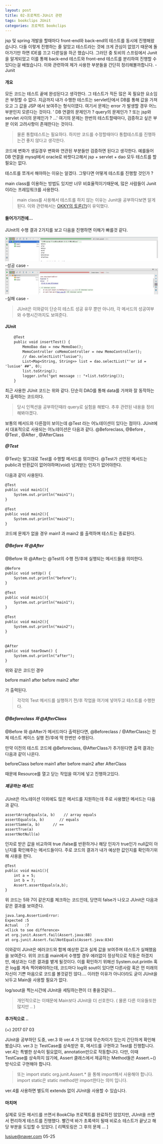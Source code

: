 ```yaml
---
layout: post
title: 02-프로젝트-JUnit 관련
tags: bookclips JUnit
categories: 프로젝트 bookclips
---
```



jsp 및 spring 개발을 할때마다  front-end와 back-end의 테스트를 동시에 진행해왔습니다.      다들 이렇게 진행하는 줄 알았고 테스트라는 것에 크게 관심이 없었기 때문에 돌아가기만 하면 IDE를 끄고 다른일을 하곤 했습니다. 그러던 중 토비의 스프링에서 Junit을 알게되었고 이를 통해 back-end 테스트와 front-end 테스트를 분리하여 진행할 수 있다는걸 배웠습니다.
이와 관련하여 제가 사용한 부분들을 간단히 정리해볼까합니다. - Junit

#### 개요

모든 코드는 테스트 끝에 완성된다고 생각한다. 그 테스트가 적든 많은 꼭 필요한 요소임은 부정할 수 없다. 지금까지 내가 수행한 테스트는 servlet단에서 DB를 통해 값을 가져오고  그 값을 JSP 에서 보여주는 형식이였다. 여기서 문제는 error 가 발생할 경우 어느부분인지 모른다는 것이다.
' DB 연결의 문제인가 ? query의 문제인가 ? 또는 jsp와 servlet 사이의 문제인가 ? ...'
여기의 문제는 한번의 테스트할때마다, 검증하고 싶은 부분 이외 고려사항이 존재한다는 것이다.

> 물론 통합테스트는 필요하다. 하지만 코드를 수정할때마다 통합테스트를 진행하는건 좋지 않다고 생각한다.

코드에 변화가 생길경우 변화와 연관된 부분들만 검증하면 된다고 생각한다. 예를들어 DB 연결을 mysql에서 oracle로 바꿧다고해서 jsp + servlet + dao 모두 테스트를 할 필요는 없다.

테스트를 쪼개서 해야하는 이유는 알겠다.
그렇다면 어떻게 테스트를 진행할 것인가 ?

main class를 이용하는 방법도 있지만 너무 비효율적이기때문에, 많은 사람들이 Junit이라는 프레임워크를 사용한다.

> main class를 사용해서 테스트를 하지 않는 이유는 Junit을 공부하다보면 알게된다.
> 이와 관련해서는 [OKKY의 토론(?)](https://okky.kr/article/97629)이 유익했다.

#### 들어가기전에...

JUnit의 수행 결과 2가지를 보고 다음을 진행하면 이해가 빠를것 같다.

<img src ="/legacy/public/img/success.jpg"/>
-성공 case -
<img src ="/legacy/public/img/error.jpg"/>
-실패 case -

> JUnit은 이와같이 단순히 테스트 성공 유무 뿐만 아니라, 각 메서드의 성공여부와 수행시간까지도 보여준다.

#### JUnit

    	@Test
    	public void insertTest() {
    		MemoDao dao = new MemoDao();
    		MemoController coMemoController = new MemoController();
    		// dao.selectList("lusiue");
    		List<Map<String, String>> list = dao.selectList("'or id = 'lusiue' ##", 0);
    		list.toString();
    		logger.info("get message :: "+list.toString());
    	}


최근 사용한 JUnit 코드는 위와 같다.
단순히 DAO를 통해 data를 가져와 잘 동작하는지 출력하는 코드이다.

> 당시 인젝션을 공부하던때라 query로 실험을 해봤다. 추후 관련된 내용을 정리해봐야겠다.

보통의 메서드와 다른점이 보이는데 @Test 라는 어노테이션이 있다는 점이다.
JUnit에서 대표적으로 사용되는 어노테이션은 다음과 같다.
@Beforeclass, @Before , @Test , @After , @AfterClass

##### @Test

@Test는 말그대로 Test를 수행할 메서드를 의미한다. @Test가 선언된 메서드는 public과 반환값이 없어야하며(void) 넘겨받는 인자가 없어야한다.

다음과 같이 사용된다.

    @Test
    public void main1(){
        System.out.println("main1");
    }

    @Test
    public void main2(){
        System.out.println("main2");
    }

코드에 문제가 없을 경우 main1 과 main2 를 출력하며 테스트는 종료된다.


#####  @Before 와 @After

@Before 와 @After는 @Test의 수행 전/후에 실행되는 메서드들을 의미한다.


    @Before
    public void setUp() {
        System.out.println("before");
    }

    @Test
    public void main1(){
        System.out.println("main1");
    }

    @Test
    public void main2(){
        System.out.println("main2");
    }


    @After
    public void tearDown() {
        System.out.println("after");
    }

위와 같은 코드인 경우

before
main1
after
before
main2
after

가 출력된다.
> 각각의 Test 메서드를 실행하기 전/후 작업을 여기에 넣어두고 테스트를 수행한다.



##### @Beforeclass 와 @AfterClass

 @Before 와 @After가 메서드마다 출력된다면,  @Beforeclass / @AfterClass는 전체 테스트 케이스 실행 전/후에 딱 한번만 수행된다.

만약 이전의 테스트 코드에 @Beforeclass, @AfterClass가 추가된다면 출력 결과는 다음과 같이 나온다.

beforeClass
before
main1
after
before
main2
after
AfterClass

때문에 Resource를 열고 닫는 작업을 여기에 넣고 진행하고있다.


##### 제공하는 메서드

JUnit은 어노테이션 이외에도 많은 메서드를 지원하는데 주로 사용했던 메서드는 다음과 같다.

    assertArrayEquals(a, b)    // array equals
    assertEquals(a, b)       // equals
    assertSame(a, b)      // ==
    assertTrue(a)
    assertNotNull(a)


인자로 받은 값을 비교하여 true /false를 반환하거나 해당 인자가 true인가 null값이 아닌지를 확인해주는 메서드들이다.
주로 코드의 결과가 내가 예상한 값인지를 확인하기위해 사용을 한다.

	@Test
    public void main1(){
        int a = 5;
        int b = 7;
        Assert.assertEquals(a,b);
    }

위 코드는 5와 7이 같은지를 체크하는 코드인데,
당연히 false가 나오고 JUnit은 다음과 같은 결과를 보여준다.

    java.lang.AssertionError:
    Expected :5
    Actual   :7
    <Click to see difference>
    at org.junit.Assert.fail(Assert.java:88)
    at org.junit.Assert.failNotEquals(Assert.java:834)


이와같이 JUnit은 에러코드와 함께 예상한 값과 실제 값을 보여주며 테스트가 실패했음을 보여준다.
위의 코드를 main에서 수행할 경우 에러없이 정상적으로 작동은 하겠지만, 예상과는 다른 결과를 뱉게 될것이다.
 이를 확인하기 위해선 System.out.println 혹은 log를 계속 찍어봐야하는데, 코드마다 log와 sout이 있다면 다른사람 혹은 먼 미래의 자신이 기쁜 마음으로 코드를 볼것같진 않다....
이러한 이유가 아니더라도 굳이 JUnit을 놔두고 Main을 사용할 필요가 없다.

log/sout을 찍는시간에 JUnit을 세팅하는편이 더 좋을것같다...

> 개인적으로는 이때문에 Main보다 JUnit을 더 선호한다. ( 물론 다른 이유들또한 많지만 .. )

#### 추가적으로 ..
(+) 2017 07 03

JUnit을 공부하던 도중, ver.3 와 ver.4 가 있기에 무슨차이가 있는지 간단하게 확인해 봤습니다. ver.3 는 TestCase를 상속받은 후, 메서드를 구현하고 Test를 진행합니다. ver.4는 특별한 상속이 필요없이, annotation만으로 작동합니다. 다만, 이때 TestCase를 상속하지 않기에, Assert 클래스에서 제공하는 Method들은 Assert.~() 방식으로 구현해야 합니다.

> 또는 import static org.junit.Assert.* 을 통해 import해서 사용해야 합니다.
> import static은 static method만 import한다는 의미 입니다.

ver.4를 사용하면 별도의 extends 없이 JUnit을 사용할 수 있습니다.





#### 마치며

실제로 모든 메서드를 쓰면서 BookClip 프로젝트를 완료하진 않았지만, JUnit을 쓰면서 편리하게 테스트를 진행했다.
빨간색 바가 초록색이 될때 비로소 테스트가 끝낫고 해당 부분을 도입할 수 있었다.
[ 리펙토링은 그 후의 문제 ... ]

lusiue@naver.com
05-25

